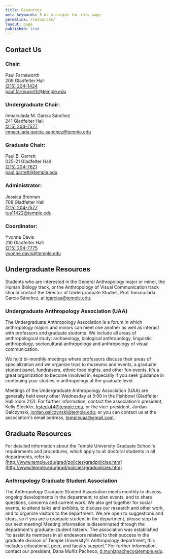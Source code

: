 ```yaml
---
title: Resources
meta-keywords: 3 or 4 unique for this page
permalink: /resources/
layout: page
published: true
---
```


## Contact Us

### Chair:

Paul Farnsworth<br/>
209 Gladfelter Hall<br/>
[(215) 204-1424](tel:2152041424)<br/>
[paul.farnsworth@temple.edu](mailto:paul.farnsworth@temple.edu)<br/>
  
### Undergraduate Chair:

Inmaculada M. García Sánchez<br/>
241 Gladfelter Hall<br/>
[(215) 204-7577](tel:2152047577)<br/>
[inmaculada.garcia-sanchez@temple.edu](mailto:inmaculada.garcia-sanchez@temple.edu)<br/>

### Graduate Chair:

Paul B. Garrett<br/>
025-21 Gladfelter Hall<br/>
[(215) 204-7621](tel:2152047621 )<br/>
[paul.garrett@temple.edu](mailto:paul.garrett@temple.edu)<br/>

### Administrator:

Jessica Brennan<br/>
708 Gladfelter Hall<br/>
[(215) 204-7577](tel:2152047577)<br/>
[tua11422@temple.edu](mailto:tua11422@temple.edu)<br/>

### Coordinator:

Yvonne Davis<br/>
210 Gladfelter Hall<br/>
[(215) 204-7775](tel:2152047775)<br/>
[yvonne.davis@temple.edu](mailto:yvonne.davis@temple.edu)<br/>

## Undergraduate Resources

Students who are interested in the General Anthropology major or minor, the Human Biology track, or the Anthropology of Visual Communication track should contact the Director of Undergraduate Studies, Prof. Inmaculada García Sánchez, at [igarcias@temple.edu](mailto:igarcias@temple.edu).
 
### Undergraduate Anthropology Association (UAA) 

The Undergraduate Anthropology Association is a forum in which anthropology majors and minors can meet one another as well as interact with professors and graduate students. We include all areas of anthropological study: archaeology, biological anthropology, linguistic anthropology, sociocultural anthropology and anthropology of visual communication. 

We hold bi-monthly meetings where professors discuss their areas of specialization and we organize trips to museums and events, a graduate student panel, fundraisers, ethnic food nights, and other fun events. It's a great organization to become involved in, especially if you seek guidance in continuing your studies in anthropology at the graduate level.

Meetings of the Undergraduate Anthropology Association (UAA) are generally held every other Wednesday at 5:00 in the Fishbowl (Gladfelter Hall room 212). For further information, contact the association's president, Kelly Steckler, [ksteck44@temple.edu](mailto:ksteck44@temple.edu), or the vice-president, Jordan Galczynski, [jordan.galczynski@temple.edu](mailto:jordan.galczynski@temple.edu); or you can contact us at the association's email address, [templeuaa@gmail.com](mailto:templeuaa@gmail.com). 

## Graduate Resources

For detailed information about the Temple University Graduate School's requirements and procedures, which apply to all doctoral students in all departments, refer to [http://www.temple.edu/grad/policies/gradpolicies.htm](http://www.temple.edu/grad/policies/gradpolicies.htm)

### Anthropology Graduate Student Association

The Anthropology Graduate Student Association meets monthly to discuss ongoing developments in the department, to plan events, and to share questions, concerns and current work. We also get together for social events, to attend talks and exhibits, to discuss our research and other work, and to organize visitors to the department. We are open to suggestions and ideas, so if you are a graduate student in the department, please stop by our next meeting! Meeting information is disseminated through the department's graduate-student listserv. The association was established "to assist its members in all endeavors related to their success in the graduate division of Temple University's Anthropology department; this includes educational, peer, and faculty support." For further information, contact our president, Dana Muñíz Pacheco, [d.munizpacheco@temple.edu](mailto:d.munizpacheco@temple.edu).
